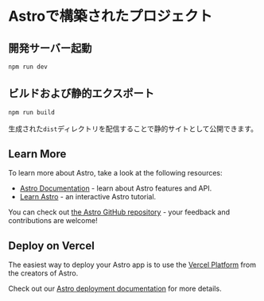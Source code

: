 # Astroで構築されたプロジェクト

## 開発サーバー起動

```bash
npm run dev
```

## ビルドおよび静的エクスポート

```bash
npm run build
```

生成された`dist`ディレクトリを配信することで静的サイトとして公開できます。

## Learn More

To learn more about Astro, take a look at the following resources:

- [Astro Documentation](https://docs.astro.build) - learn about Astro features and API.
- [Learn Astro](https://docs.astro.build/en/getting-started/) - an interactive Astro tutorial.

You can check out [the Astro GitHub repository](https://github.com/withastro/astro) - your feedback and contributions are welcome!

## Deploy on Vercel

The easiest way to deploy your Astro app is to use the [Vercel Platform](https://vercel.com/new?utm_medium=default-template&filter=astro&utm_source=create-astro-app&utm_campaign=create-astro-app-readme) from the creators of Astro.

Check out our [Astro deployment documentation](https://docs.astro.build/en/guides/deploy/) for more details.
